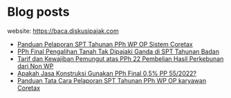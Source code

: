 # Blog posts

website: https://baca.diskusipajak.com

<!-- BLOG-POST-LIST:START -->
- [Panduan Pelaporan SPT Tahunan PPh WP OP Sistem Coretax](https://baca.diskusipajak.com/panduan-pelaporan-spt-tahunan-pph-wp-op-sistem-coretax/)
- [PPh Final Pengalihan Tanah Tak Dipajaki Ganda di SPT Tahunan Badan](https://baca.diskusipajak.com/pph-final-pengalihan-tanah-tak-dipajaki-ganda-di-spt-tahunan-badan/)
- [Tarif dan Kewajiban Pemungut atas PPh 22 Pembelian Hasil Perkebunan dari Non WP](https://baca.diskusipajak.com/tarif-dan-kewajiban-pemungut-atas-pph-22-pembelian-hasil-perkebunan-dari-non-wp/)
- [Apakah Jasa Konstruksi Gunakan PPh Final 0,5% PP 55/2022?](https://baca.diskusipajak.com/apakah-jasa-konstruksi-gunakan-pph-final-0-5-pp-55-2022/)
- [Panduan Tata Cara Pelaporan SPT Tahunan PPh WP OP karyawan Coretax](https://baca.diskusipajak.com/panduan-tata-cara-pelaporan-spt-tahunan-pph-wp-op-karyawan-coretax/)
<!-- BLOG-POST-LIST:END -->

<!--
**kelaspajak/kelaspajak** is a ✨ _special_ ✨ repository because its `README.md` (this file) appears on your GitHub profile.

Here are some ideas to get you started:

- 🔭 I’m currently working on ...
- 🌱 I’m currently learning ...
- 👯 I’m looking to collaborate on ...
- 🤔 I’m looking for help with ...
- 💬 Ask me about ...
- 📫 How to reach me: ...
- 😄 Pronouns: ...
- ⚡ Fun fact: ...
-->
